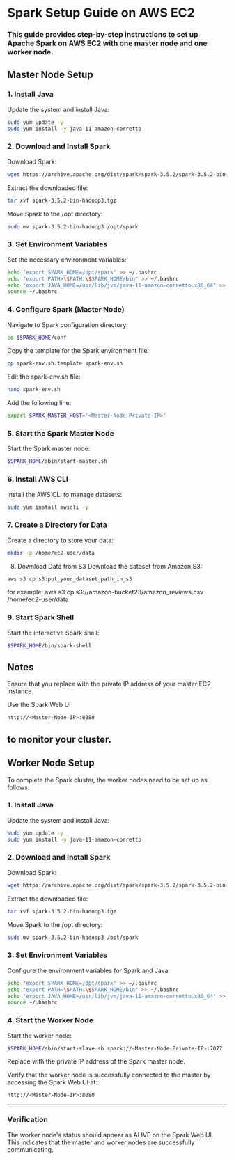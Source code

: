 # Spark Setup Guide on AWS EC2
### This guide provides step-by-step instructions to set up Apache Spark on AWS EC2 with one master node and one worker node.

## Master Node Setup
### 1. Install Java
Update the system and install Java:
```bash
sudo yum update -y
sudo yum install -y java-11-amazon-corretto 
```
### 2. Download and Install Spark
Download Spark:
```bash
wget https://archive.apache.org/dist/spark/spark-3.5.2/spark-3.5.2-bin-hadoop3.tgz
```
Extract the downloaded file:
```bash
tar xvf spark-3.5.2-bin-hadoop3.tgz
```
Move Spark to the /opt directory:
```bash
sudo mv spark-3.5.2-bin-hadoop3 /opt/spark
```

### 3. Set Environment Variables
Set the necessary environment variables:
```bash
echo "export SPARK_HOME=/opt/spark" >> ~/.bashrc
echo "export PATH=\$PATH:\$SPARK_HOME/bin" >> ~/.bashrc
echo "export JAVA_HOME=/usr/lib/jvm/java-11-amazon-corretto.x86_64" >> ~/.bashrc
source ~/.bashrc
```

### 4. Configure Spark (Master Node)
Navigate to Spark configuration directory:
```bash
cd $SPARK_HOME/conf
```
Copy the template for the Spark environment file:
```bash
cp spark-env.sh.template spark-env.sh
```
Edit the spark-env.sh file:
```bash
nano spark-env.sh
```

Add the following line:
```bash
export SPARK_MASTER_HOST='<Master-Node-Private-IP>'
```
### 5. Start the Spark Master Node
Start the Spark master node:
```bash
$SPARK_HOME/sbin/start-master.sh
```
### 6. Install AWS CLI
Install the AWS CLI to manage datasets:
```bash
sudo yum install awscli -y
```
### 7. Create a Directory for Data
Create a directory to store your data:

```bash
mkdir -p /home/ec2-user/data
```
8. Download Data from S3
Download the dataset from Amazon S3:

```bash
aws s3 cp s3:put_your_dataset_path_in_s3
```
 for example: aws s3 cp s3://amazon-bucket23/amazon_reviews.csv /home/ec2-user/data 

 
### 9. Start Spark Shell
Start the interactive Spark shell:


```bash
$SPARK_HOME/bin/spark-shell
```
## Notes

Ensure that you replace <Master-Node-Private-IP> with the private IP address of your master EC2 instance.


Use the Spark Web UI
```bash
http://<Master-Node-IP>:8080
```
 to monitor your cluster.
---
## Worker Node Setup


To complete the Spark cluster, the worker nodes need to be set up as follows:

### 1. Install Java
Update the system and install Java:

```bash
sudo yum update -y
sudo yum install -y java-11-amazon-corretto
```
### 2. Download and Install Spark
Download Spark:

```bash
wget https://archive.apache.org/dist/spark/spark-3.5.2/spark-3.5.2-bin-hadoop3.tgz
```
Extract the downloaded file:
```bash
tar xvf spark-3.5.2-bin-hadoop3.tgz
```
Move Spark to the /opt directory:
```bash
sudo mv spark-3.5.2-bin-hadoop3 /opt/spark
```
### 3. Set Environment Variables
Configure the environment variables for Spark and Java:

```bash
echo "export SPARK_HOME=/opt/spark" >> ~/.bashrc
echo "export PATH=\$PATH:\$SPARK_HOME/bin" >> ~/.bashrc
echo "export JAVA_HOME=/usr/lib/jvm/java-11-amazon-corretto.x86_64" >> ~/.bashrc
source ~/.bashrc
```
### 4. Start the Worker Node
Start the worker node:

```bash
$SPARK_HOME/sbin/start-slave.sh spark://<Master-Node-Private-IP>:7077
```
Replace <Master-Node-Private-IP> with the private IP address of the Spark master node.

Verify that the worker node is successfully connected to the master by accessing the Spark Web UI at:

```bash
http://<Master-Node-IP>:8080
```
---
### Verification

The worker node's status should appear as ALIVE on the Spark Web UI.
This indicates that the master and worker nodes are successfully communicating.
